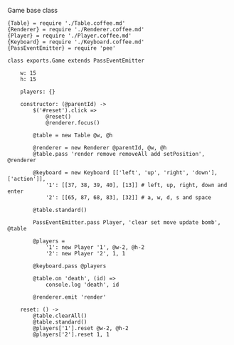 Game base class

	{Table} = require './Table.coffee.md'
	{Renderer} = require './Renderer.coffee.md'
	{Player} = require './Player.coffee.md'
	{Keyboard} = require './Keyboard.coffee.md'
	{PassEventEmitter} = require 'pee'

	class exports.Game extends PassEventEmitter

		w: 15
		h: 15

		players: {}

		constructor: (@parentId) ->
			$('#reset').click =>
				@reset()
				@renderer.focus()

			@table = new Table @w, @h

			@renderer = new Renderer @parentId, @w, @h
			@table.pass 'render remove removeAll add setPosition', @renderer

			@keyboard = new Keyboard [['left', 'up', 'right', 'down'], ['action']],
				'1': [[37, 38, 39, 40], [13]] # left, up, right, down and enter
				'2': [[65, 87, 68, 83], [32]] # a, w, d, s and space

			@table.standard()

			PassEventEmitter.pass Player, 'clear set move update bomb', @table

			@players =
				'1': new Player '1', @w-2, @h-2
				'2': new Player '2', 1, 1

			@keyboard.pass @players

			@table.on 'death', (id) =>
				console.log 'death', id

			@renderer.emit 'render'

		reset: () ->
			@table.clearAll()
			@table.standard()
			@players['1'].reset @w-2, @h-2
			@players['2'].reset 1, 1
